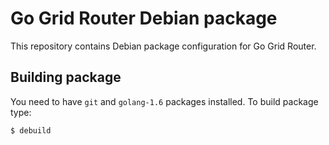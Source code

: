 # Go Grid Router Debian package
This repository contains Debian package configuration for Go Grid Router.

## Building package
You need to have ```git``` and ```golang-1.6``` packages installed. To build package type:
```
$ debuild
```

